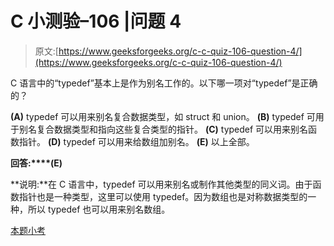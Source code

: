 # C 小测验–106 |问题 4

> 原文:[https://www.geeksforgeeks.org/c-c-quiz-106-question-4/](https://www.geeksforgeeks.org/c-c-quiz-106-question-4/)

C 语言中的“typedef”基本上是作为别名工作的。以下哪一项对“typedef”是正确的？

**(A)** typedef 可以用来别名复合数据类型，如 struct 和 union。
**(B)** typedef 可用于别名复合数据类型和指向这些复合类型的指针。
**(C)** typedef 可以用来别名函数指针。
**(D)** typedef 可以用来给数组加别名。
**(E)** 以上全部。

**回答:****(E)**

**说明:**在 C 语言中，typedef 可以用来别名或制作其他类型的同义词。由于函数指针也是一种类型，这里可以使用 typedef。因为数组也是对称数据类型的一种，所以 typedef 也可以用来别名数组。

[本题小考](https://www.geeksforgeeks.org/c-quiz-106-gq/)